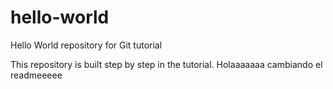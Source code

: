 # hello-world
Hello World repository for Git tutorial

This repository is built step by step in the tutorial.
Holaaaaaaa
cambiando el readmeeeee

